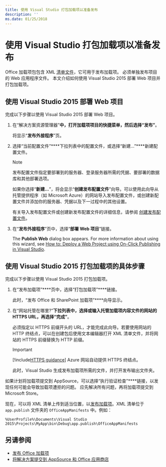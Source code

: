 ```yaml
---
title: 使用 Visual Studio 打包加载项以准备发布
description: ''
ms.date: 01/25/2018
---
```



# <a name="package-your-add-in-using-visual-studio-to-prepare-for-publishing"></a>使用 Visual Studio 打包加载项以准备发布

Office 加载项包包含 XML [清单文件](../develop/add-in-manifests.md)，它可用于发布加载项。 必须单独发布项目的 Web 应用程序文件。 本文介绍如何使用 Visual Studio 2015 部署 Web 项目并打包加载项。

## <a name="to-deploy-your-web-project-using-visual-studio-2015"></a>使用 Visual Studio 2015 部署 Web 项目

完成以下步骤以使用 Visual Studio 2015 部署 Web 项目。

1. 在“解决方案资源管理器”****中，打开加载项项目的快捷菜单，然后选择“发布”****。
    
    将显示“**发布外接程序**”页。
    
2. 选择“当前配置文件”****下拉列表中的配置文件，或选择“新建…”****新建配置文件。
    
    > [!NOTE]
    > 发布配置文件指定要部署到的服务器、登录服务器所需的凭据、要部署的数据库和其他部署选项。

    如果你选择“**新建...**”，将会显示“**创建发布配置文件**”向导。可以使用此向导从托管提供程序（如 Microsoft Azure）的网站导入发布配置文件，或创建新配置文件并添加你的服务器、凭据以及下一过程中的其他设置。
    
    有关导入发布配置文件或创建新发布配置文件的详细信息，请参阅 [创建发布配置文件](http://msdn.microsoft.com/zh-cn/library/dd465337.aspx#creating_a_profile)。
    
3. 在“**发布外接程序**”页中，选择“**部署 Web 项目**”链接。
    
    The  **Publish Web** dialog box appears. For more information about using this wizard, see [How to: Deploy a Web Project using On-Click Publishing in Visual Studio](http://msdn.microsoft.com/zh-cn/library/dd465337.aspx).
    

## <a name="to-package-your-add-in-using-visual-studio-2015"></a>使用 Visual Studio 2015 打包加载项的具体步骤

完成以下步骤以使用 Visual Studio 2015 打包加载项。

1. 在“发布加载项”****页中，选择“打包加载项”****链接。
    
    此时，“发布 Office 和 SharePoint 加载项”****向导显示。
    
2. 在“网站托管在哪里?”****下拉列表中，选择或输入托管加载项内容文件的网站的 HTTPS URL，再选择“完成”****。 
    
    必须指定以 HTTPS 前缀开头的 URL，才能完成此向导。若要使用网站的 HTTP 终结点，可以在创建包后使用文本编辑器打开 XML 清单文件，并将网站的 HTTPS 前缀替换为 HTTP 前缀。 

    > [!IMPORTANT]
    > [!include[HTTPS guidance](../includes/https-guidance.md)] Azure 网站自动提供 HTTPS 终结点。

    此时，Visual Studio 生成发布加载项所需的文件，并打开发布输出文件夹。 
    
如果计划将加载项提交到 AppSource，可以选择“执行验证检查”****链接，以发现任何可能会导致加载项遭拒的问题。 应先解决所有问题，再将加载项提交到 Microsoft Store。

现在，可以将 XML 清单上传到适当位置，以[发布加载项](../publish/publish.md)。XML 清单位于 `app.publish` 文件夹的 `OfficeAppManifests` 中。例如：

 `%UserProfile%\Documents\Visual Studio 2015\Projects\MyApp\bin\Debug\app.publish\OfficeAppManifests`


## <a name="see-also"></a>另请参阅

- [发布 Office 加载项](../publish/publish.md)
- 
  [将解决方案提交到 AppSource 和 Office 应用商店](https://docs.microsoft.com/zh-cn/office/dev/store/submit-to-the-office-store)
    
